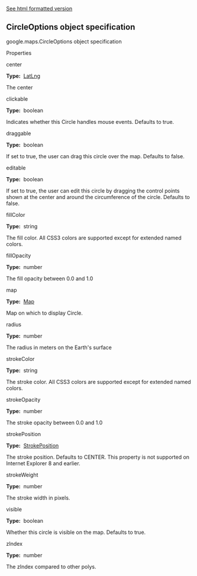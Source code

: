 [See html formatted version](https://huasofoundries.github.io/google-maps-documentation/CircleOptions.html)


CircleOptions object specification
----------------------------------

google.maps.CircleOptions object specification

Properties

center

**Type:**  [LatLng](https://github.com/amenadiel/google-maps-documentation/blob/master/docs/LatLng.md)

The center

clickable

**Type:**  boolean

Indicates whether this Circle handles mouse events. Defaults to true.

draggable

**Type:**  boolean

If set to true, the user can drag this circle over the map. Defaults to false.

editable

**Type:**  boolean

If set to true, the user can edit this circle by dragging the control points shown at the center and around the circumference of the circle. Defaults to false.

fillColor

**Type:**  string

The fill color. All CSS3 colors are supported except for extended named colors.

fillOpacity

**Type:**  number

The fill opacity between 0.0 and 1.0

map

**Type:**  [Map](https://github.com/amenadiel/google-maps-documentation/blob/master/docs/Map.md)

Map on which to display Circle.

radius

**Type:**  number

The radius in meters on the Earth's surface

strokeColor

**Type:**  string

The stroke color. All CSS3 colors are supported except for extended named colors.

strokeOpacity

**Type:**  number

The stroke opacity between 0.0 and 1.0

strokePosition

**Type:**  [StrokePosition](https://github.com/amenadiel/google-maps-documentation/blob/master/docs/StrokePosition.md)

The stroke position. Defaults to CENTER. This property is not supported on Internet Explorer 8 and earlier.

strokeWeight

**Type:**  number

The stroke width in pixels.

visible

**Type:**  boolean

Whether this circle is visible on the map. Defaults to true.

zIndex

**Type:**  number

The zIndex compared to other polys.